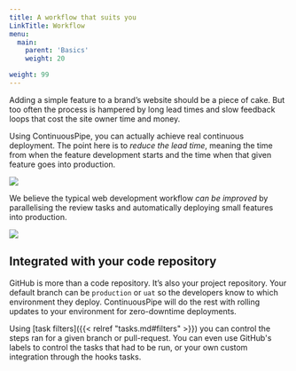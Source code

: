 ```yaml
---
title: A workflow that suits you
LinkTitle: Workflow
menu:
  main:
    parent: 'Basics'
    weight: 20

weight: 99
---
```

Adding a simple feature to a brand’s website should be a piece of cake. But too often the process is hampered by long lead times and slow feedback loops that cost the site owner time and money.

Using ContinuousPipe, you can actually achieve real continuous deployment. The point here is to *reduce the lead time*, meaning the time from when the feature development starts and the time when that given feature goes into production.

![](/images/workflow-before.png)

We believe the typical web development workflow *can be improved* by parallelising the review tasks and automatically deploying small features into production.

![](/images/workflow-with-continuous-pipe.png)

## Integrated with your code repository

GitHub is more than a code repository. It’s also your project repository. Your default branch can be `production` or `uat` so the developers know to which environment they deploy. ContinuousPipe will do the rest with rolling updates to your environment for zero-downtime deployments.

Using [task filters]({{< relref "tasks.md#filters" >}}) you can control the steps ran for a given branch or pull-request. You can even use GitHub's labels to control the tasks that had to be run, or your own custom integration through the hooks tasks.
